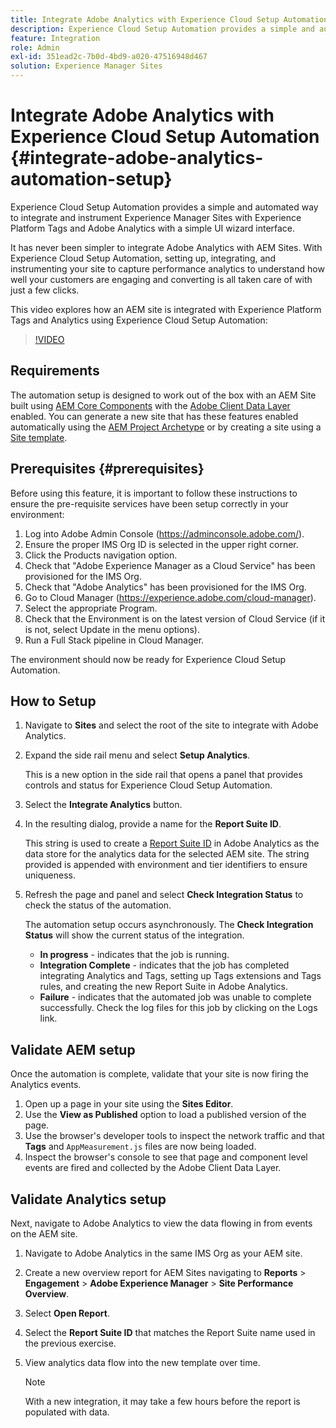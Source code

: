```yaml
---
title: Integrate Adobe Analytics with Experience Cloud Setup Automation
description: Experience Cloud Setup Automation provides a simple and automated way to integrate and instrument Experience Manager Sites with Experience Platform Tags and Adobe Analytics with a simple UI wizard interface. Learn how to use the automated setup with your own site.
feature: Integration
role: Admin
exl-id: 351ead2c-7b0d-4bd9-a020-47516948d467
solution: Experience Manager Sites
---
```

# Integrate Adobe Analytics with Experience Cloud Setup Automation {#integrate-adobe-analytics-automation-setup}

Experience Cloud Setup Automation provides a simple and automated way to integrate and instrument Experience Manager Sites with Experience Platform Tags and Adobe Analytics with a simple UI wizard interface.

It has never been simpler to integrate Adobe Analytics with AEM Sites. With Experience Cloud Setup Automation, setting up, integrating, and instrumenting your site to capture performance analytics to understand how well your customers are engaging and converting is all taken care of with just a few clicks.

This video explores how an AEM site is integrated with Experience Platform Tags and Analytics using Experience Cloud Setup Automation:

>[!VIDEO](https://video.tv.adobe.com/v/345372/?quality=12)

## Requirements

The automation setup is designed to work out of the box with an AEM Site built using [AEM Core Components](https://experienceleague.adobe.com/docs/experience-manager-core-components/using/introduction.html) with the [Adobe Client Data Layer](https://experienceleague.adobe.com/docs/experience-manager-core-components/using/developing/data-layer/overview.html) enabled. You can generate a new site that has these features enabled automatically using the [AEM Project Archetype](https://experienceleague.adobe.com/docs/experience-manager-core-components/using/developing/archetype/overview.html) or by creating a site using a [Site template](/help/journey-sites/quick-site/create-site.md).

## Prerequisites {#prerequisites}

Before using this feature, it is important to follow these instructions to ensure the pre-requisite services have been setup correctly in your environment:

1. Log into Adobe Admin Console (https://adminconsole.adobe.com/).
1. Ensure the proper IMS Org ID is selected in the upper right corner.
1. Click the Products navigation option.
1. Check that "Adobe Experience Manager as a Cloud Service" has been provisioned for the IMS Org.
1. Check that "Adobe Analytics" has been provisioned for the IMS Org.
1. Go to Cloud Manager (https://experience.adobe.com/cloud-manager).
1. Select the appropriate Program.
1. Check that the Environment is on the latest version of Cloud Service (if it is not, select Update in the menu options).
1. Run a Full Stack pipeline in Cloud Manager.

The environment should now be ready for Experience Cloud Setup Automation.

## How to Setup

1. Navigate to **Sites** and select the root of the site to integrate with Adobe Analytics.
1. Expand the side rail menu and select **Setup Analytics**.

    This is a new option in the side rail that opens a panel that provides controls and status for Experience Cloud Setup Automation. 
1. Select the **Integrate Analytics** button.
1. In the resulting dialog, provide a name for the **Report Suite ID**.

    This string is used to create a [Report Suite ID](https://experienceleague.adobe.com/docs/analytics/admin/manage-report-suites/new-report-suite/t-create-a-report-suite.html) in Adobe Analytics as the data store for the analytics data for the selected AEM site. The string provided is appended with environment and tier identifiers to ensure uniqueness.

1. Refresh the page and panel and select **Check Integration Status** to check the status of the automation.

    The automation setup occurs asynchronously. The **Check Integration Status** will show the current status of the integration.

    * **In progress** - indicates that the job is running.
    * **Integration Complete** - indicates that the job has completed integrating Analytics and Tags, setting up Tags extensions and Tags rules, and creating the new Report Suite in Adobe Analytics.
    * **Failure** - indicates that the automated job was unable to complete successfully. Check the log files for this job by clicking on the Logs link.

## Validate AEM setup

Once the automation is complete, validate that your site is now firing the Analytics events.

1. Open up a page in your site using the **Sites Editor**.
1. Use the **View as Published** option to load a published version of the page.
1. Use the browser's developer tools to inspect the network traffic and that **Tags** and `AppMeasurement.js` files are now being loaded.
1. Inspect the browser's console to see that page and component level events are fired and collected by the Adobe Client Data Layer.

## Validate Analytics setup

Next, navigate to Adobe Analytics to view the data flowing in from events on the AEM site.

1. Navigate to Adobe Analytics in the same IMS Org as your AEM site.
1. Create a new overview report for AEM Sites navigating to **Reports** > **Engagement** > **Adobe Experience Manager** > **Site Performance Overview**.
1. Select **Open Report**.
1. Select the **Report Suite ID** that matches the Report Suite name used in the previous exercise.
1. View analytics data flow into the new template over time.

    >[!NOTE]
    >
    > With a new integration, it may take a few hours before the report is populated with data.
